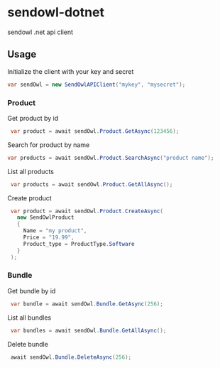 # sendowl-dotnet
sendowl .net api client



## Usage

Initialize the client with your key and secret

```c#
var sendOwl = new SendOwlAPIClient("mykey", "mysecret");
```

### Product

Get product by id
```c#
 var product = await sendOwl.Product.GetAsync(123456);
```

Search for product by name
```c#
var products = await sendOwl.Product.SearchAsync("product name");
```

List all products
```c#
 var products = await sendOwl.Product.GetAllAsync();
```

Create product
```c#
 var product = await sendOwl.Product.CreateAsync(
   new SendOwlProduct
   {
     Name = "my product",
     Price = "19.99",
     Product_type = ProductType.Software
   }
 );
```

### Bundle

Get bundle by id
```c#
 var bundle = await sendOwl.Bundle.GetAsync(256);
```

List all bundles
```c#
 var bundles = await sendOwl.Bundle.GetAllAsync();
```

Delete bundle
```c#
 await sendOwl.Bundle.DeleteAsync(256);
```
